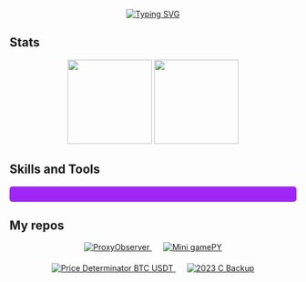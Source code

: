 
<p align="center">
  <a href="https://git.io/typing-svg">
    <img src="https://readme-typing-svg.demolab.com?font=Fira+Code&size=22&pause=1000&color=d67642&background=3E3E3E00&center=true&repeat=false&width=435&lines=Welcome+to+my+workspace!" alt="Typing SVG" />
  </a>
</p>

## Stats

<p align="center">
  <img decoding="async" loading="lazy" src="https://github-profile-summary-cards.vercel.app/api/cards/profile-details?username=abendgast&theme=aura_dark" height="148" />
  <img src="https://github-readme-stats.vercel.app/api/top-langs/?username=abendgast&layout=compact&theme=aura_dark&hide_border=true" height="148" />
</p>




## Skills and Tools 

<details>
<summary style="background-color: #9f27f6; color: #9f27f6; padding: 5px 10px; border-radius: 5px;">Click</summary>

| Languages | Socials | IDE | Workspace |
|-----------|---------|-----|-----------|
| ![Rust](https://img.shields.io/badge/rust-%23000000.svg?style=for-the-badge&logo=rust&logoColor=white) ![C++](https://img.shields.io/badge/C%2B%2B-00599C?style=for-the-badge&logo=c%2B%2B&logoColor=white) ![Python](https://img.shields.io/badge/Python-FFD43B?style=for-the-badge&logo=python&logoColor=blue) ![Java](https://img.shields.io/badge/java-%23ED8B00.svg?style=for-the-badge&logo=openjdk&logoColor=white) ![Bash](https://img.shields.io/badge/Shell_Script-121011?style=for-the-badge&logo=gnu-bash&logoColor=white) | [![Telegram](https://img.shields.io/badge/Telegram-2CA5E0?style=for-the-badge&logo=telegram&logoColor=white)](https://t.me/Abendgast) [![YouTube](https://img.shields.io/badge/YouTube-FF0000?style=for-the-badge&logo=youtube&logoColor=white)](https://www.youtube.com/channel/UCNZdG9USQcX4sfVs5OuwjRQ) [![Discord](https://img.shields.io/badge/Discord-5865F2?style=for-the-badge&logo=discord&logoColor=white)](https://discord.com/channels/@me/897225470192521266) | ![VIM](https://img.shields.io/badge/VIM-%2311AB00.svg?&style=for-the-badge&logo=vim&logoColor=white) ![NVIM](https://img.shields.io/badge/NeoVim-%2357A143.svg?&style=for-the-badge&logo=neovim&logoColor=white) ![Sublime](https://img.shields.io/badge/sublime_text-%23575757.svg?&style=for-the-badge&logo=sublime-text&logoColor=important)  ![Rider](https://img.shields.io/badge/Rider-000000.svg?style=for-the-badge&logo=Rider&logoColor=white&color=black&labelColor=crimson) ![PyCharm](https://img.shields.io/badge/pycharm-143?style=for-the-badge&logo=pycharm&logoColor=black&color=black&labelColor=green)  | ![Linux](https://img.shields.io/badge/Linux-FCC624?style=for-the-badge&logo=linux&logoColor=black) ![Hyprland Badge](https://img.shields.io/badge/Hyprland-58E1FF?logo=hyprland&logoColor=000&style=flat-square) ![Wayland Badge](https://img.shields.io/badge/Wayland-FFBC00?logo=wayland&logoColor=000&style=flat-square) ![fish shell Badge](https://img.shields.io/badge/fish%20shell-34C534?logo=fishshell&logoColor=fff&style=flat-square) ![Fedora](https://img.shields.io/badge/Fedora-51A2DA?style=for-the-badge&logo=fedora&logoColor=white) ![Debian](https://img.shields.io/badge/Debian-A81D33?style=for-the-badge&logo=debian&logoColor=white) ![Kali](https://img.shields.io/badge/Kali_Linux-557C94?style=for-the-badge&logo=kali-linux&logoColor=white) |

</details>


## My repos
<p align="center">
  <div align="center">
    <a href="https://github.com/Abendgast/ProxyObserver" title="ProxyObserver" style="margin-right: 20px; width: 300px; height: 200px;"> 
      <img style="max-width: 100%; max-height: 100%; object-fit: contain;" src="https://github-readme-stats.vercel.app/api/pin/?username=Abendgast&repo=ProxyObserver&theme=aura_dark&border_radius=0&border_color=d94e32&title_color=58a6ff&icon_color=58a6ff" alt="ProxyObserver"> 
    </a> 
    <a href="https://github.com/Abendgast/Mini-gamePY" title="Mini gamePY" style="width: 300px; height: 200px;"> 
      <img style="max-width: 100%; max-height: 100%; object-fit: contain;" src="https://github-readme-stats.vercel.app/api/pin/?username=Abendgast&repo=Mini-gamePY&theme=aura_dark&border_radius=0&border_color=d94e32&title_color=58a6ff&icon_color=58a6ff" alt="Mini gamePY"> 
    </a>
  </div>
  <div align="center" style="margin-top: 20px;">
    <a href="https://github.com/Abendgast/Price-Determinator-BTC-USDT" title="Price Determinator BTC USDT" style="margin-right: 20px; width: 300px; height: 200px;"> 
      <img style="max-width: 100%; max-height: 100%; object-fit: contain;" src="https://github-readme-stats.vercel.app/api/pin/?username=Abendgast&repo=Price-Determinator-BTC-USDT&theme=aura_dark&border_radius=0&border_color=d94e32&title_color=58a6ff&icon_color=58a6ff" alt="Price Determinator BTC USDT"> 
    </a>
    <a href="https://github.com/Abendgast/2023-C-Backup" title="2023 C Backup" style="width: 300px; height: 200px;"> 
      <img style="max-width: 100%; max-height: 100%; object-fit: contain;" src="https://github-readme-stats.vercel.app/api/pin/?username=Abendgast&repo=2023-C-Backup&theme=aura_dark&border_radius=0&border_color=d94e32&title_color=58a6ff&icon_color=58a6ff" alt="2023 C Backup"> 
    </a>
  </div>
</p>




